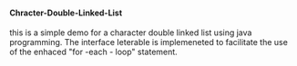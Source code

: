 #### Chracter-Double-Linked-List
this is a simple demo for a character double linked list using java programming. The interface Ieterable is implemeneted to 
facilitate the use of the enhaced "for -each - loop" statement.
